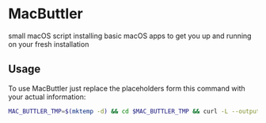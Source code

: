 # MacButtler
small macOS script installing basic macOS apps to get you up and running on your fresh installation

## Usage
To use MacButtler just replace the placeholders form this command with your actual information:

```zsh
MAC_BUTTLER_TMP=$(mktemp -d) && cd $MAC_BUTTLER_TMP && curl -L --output mac_buttler.zip https://github.com/stoiandan/MacButtler/archive/refs/heads/main.zip && unzip mac_buttler.zip && chmod +x MacButtler-main/install.sh && MacButtler-main/install.sh EMAIL "FULL NAME"
```
